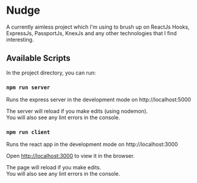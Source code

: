 # Nudge

A currently aimless project which I'm using to brush up on ReactJs Hooks, ExpressJs, PassportJs, KnexJs and any other technologies that I find interesting.

## Available Scripts

In the project directory, you can run:

### `npm run server`

Runs the express server in the development mode on http://localhost:5000

The server will reload if you make edits (using nodemon).\
You will also see any lint errors in the console.


### `npm run client`

Runs the react app in the development mode on http://localhost:3000

Open [http://localhost:3000](http://localhost:3000) to view it in the browser.

The page will reload if you make edits.\
You will also see any lint errors in the console.